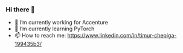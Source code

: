 ### Hi there 👋
- 🔭 I’m currently working for Accenture
- 🌱 I’m currently learning PyTorch
- 📫 How to reach me: https://www.linkedin.com/in/timur-chepiga-199435b3/
<!--
**TeemCh/TeemCh** is a ✨ _special_ ✨ repository because its `README.md` (this file) appears on your GitHub profile.

Here are some ideas to get you started:

- 🔭 I’m currently working on ...
- 🌱 I’m currently learning ...
- 👯 I’m looking to collaborate on ...
- 🤔 I’m looking for help with ...
- 💬 Ask me about ...
- 📫 How to reach me: ...
- 😄 Pronouns: ...
- ⚡ Fun fact: ...
-->
